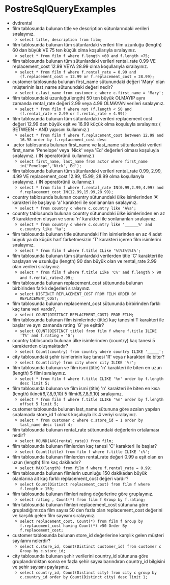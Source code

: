 # PostreSqlQueryExamples
- dvdrental 
- film tablosunda bulunan title ve description sütunlarındaki verileri sıralayınız.
    - `select title, description from film;`
- film tablosunda bulunan tüm sütunlardaki verileri film uzunluğu (length) 60 dan büyük VE 75 ten küçük olma koşullarıyla sıralayınız.
    - `select * from film f where f.length >60 and f.length <75;`
- film tablosunda bulunan tüm sütunlardaki verileri rental_rate 0.99 VE replacement_cost 12.99 VEYA 28.99 olma koşullarıyla sıralayınız.
    - `select * from film f where f.rental_rate = 0.99 and (f.replacement_cost = 12.99 or f.replacement_cost = 28.99); `
- customer tablosunda bulunan first_name sütunundaki değeri 'Mary' olan müşterinin last_name sütunundaki değeri nedir?
    - `select c.last_name from customer c where c.first_name = 'Mary';`
- film tablosundaki uzunluğu(length) 50 ten büyük OLMAYIP aynı zamanda rental_rate değeri 2.99 veya 4.99 OLMAYAN verileri sıralayınız.
    - `select * from film f where not (f.length < 50 and (f.rental_rate = 2.99 or f.rental_rate = 4.99))`
- film tablosunda bulunan tüm sütunlardaki verileri replacement cost değeri 12.99 dan büyük eşit ve 16.99 küçük olma koşuluyla sıralayınız ( BETWEEN - AND yapısını kullanınız.)
    - `select * from film f where f.replacement_cost between 12.99 and 16.98 order by f.replacement_cost desc`
- .actor tablosunda bulunan first_name ve last_name sütunlardaki verileri first_name 'Penelope' veya 'Nick' veya 'Ed' değerleri olması koşuluyla sıralayınız. ( IN operatörünü kullanınız.)
    - `select first_name, last_name from actor where first_name in('Penelope','Nick','Ed');`
- film tablosunda bulunan tüm sütunlardaki verileri rental_rate 0.99, 2.99, 4.99 VE replacement_cost 12.99, 15.99, 28.99 olma koşullarıyla sıralayınız. ( IN operatörünü kullanınız.)
    - `select * from film f where f.rental_rate IN(0.99,2.99,4.99) and f.replacement_cost IN(12.99,15.99,28.99);`
- country tablosunda bulunan country sütunundaki ülke isimlerinden 'A' karakteri ile başlayıp 'a' karakteri ile sonlananları sıralayınız.
    - `select * from country c where c.country like 'A%a';`
- country tablosunda bulunan country sütunundaki ülke isimlerinden en az 6 karakterden oluşan ve sonu 'n' karakteri ile sonlananları sıralayınız.
    - `select * from country c where c.country like '______%' and c.country like '%a';`
- film tablosunda bulunan title sütunundaki film isimlerinden en az 4 adet büyük ya da küçük harf farketmesizin 'T' karakteri içeren film isimlerini sıralayınız.
    - `select * from film f where f.title ILike '%t%t%t%t%';`
- film tablosunda bulunan tüm sütunlardaki verilerden title 'C' karakteri ile başlayan ve uzunluğu (length) 90 dan büyük olan ve rental_rate 2.99 olan verileri sıralayınız.
    - `select * from film f where f.title Like 'C%' and f.length > 90 and f.rental_rate=2.99;`;
- film tablosunda bulunan replacement_cost sütununda bulunan birbirinden farklı değerleri sıralayınız.
    - `select DISTINCT REPLACEMENT_COST FROM FILM ORDER BY REPLACEMENT_COST;` 
- film tablosunda bulunan replacement_cost sütununda birbirinden farklı kaç tane veri vardır?,
    - `select COUNT(DISTINCT REPLACEMENT_COST) FROM FILM;`
- film tablosunda bulunan film isimlerinde (title) kaç tanesini T karakteri ile başlar ve aynı zamanda rating 'G' ye eşittir?
    - `select COUNT(DISTINCT title) from film f where f.title ILIKE 'T%' and f.rating = 'G';` 
- country tablosunda bulunan ülke isimlerinden (country) kaç tanesi 5 karakterden oluşmaktadır?
    - `select Count(country) from country where country ILIKE '_____';`
- city tablosundaki şehir isimlerinin kaç tanesi 'R' veya r karakteri ile biter?
    - `select Count(city) from city where city ILIKE '%r';` 
- film tablosunda bulunan ve film ismi (title) 'n' karakteri ile biten en uzun (length) 5 filmi sıralayınız.
    - `select * from film f where f.title ILIKE '%n' order by f.length desc limit 5;` 
- film tablosunda bulunan ve film ismi (title) 'n' karakteri ile biten en kısa (length) ikinci(6,7,8,9,10) 5 filmi(6,7,8,9,10) sıralayınız.
    - `select * from film f where f.title ILIKE '%n' order by f.length offset 5 limit 5;`   
- customer tablosunda bulunan last_name sütununa göre azalan yapılan sıralamada store_id 1 olmak koşuluyla ilk 4 veriyi sıralayınız.
    - `select * from customer c where c.store_id = 1 order by last_name desc limit 4;` 
- film tablosunda bulunan rental_rate sütunundaki değerlerin ortalaması nedir?
    - `select ROUND(AVG(rental_rate)) from film;`
- film tablosunda bulunan filmlerden kaç tanesi 'C' karakteri ile başlar?
    - `select Count(title) from film f where f.title ILIKE 'c%';` 
- film tablosunda bulunan filmlerden rental_rate değeri 0.99 a eşit olan en uzun (length) film kaç dakikadır?
    - `select MAX(length) from film f where f.rental_rate = 0.99;` 
- film tablosunda bulunan filmlerin uzunluğu 150 dakikadan büyük olanlarına ait kaç farklı replacement_cost değeri vardır?
    - `select Count(Distinct replacement_cost) from film f where f.length > 150;` 
- film tablosunda bulunan filmleri rating değerlerine göre gruplayınız.
    - `select rating , Count(*) from film f Group by f.rating;`
- film tablosunda bulunan filmleri replacement_cost sütununa göre grupladığımızda film sayısı 50 den fazla olan replacement_cost değerini ve karşılık gelen film sayısını sıralayınız.
    - `select replacement_cost, Count(*) from film f Group by f.replacement_cost having Count(*) >50 Order By f.replacement_cost; ` 
- customer tablosunda bulunan store_id değerlerine karşılık gelen müşteri sayılarını nelerdir? 
    - `select c.store_id, Count(Distinct customer_id) from customer c Group by c.store_id;` 
- city tablosunda bulunan şehir verilerini country_id sütununa göre gruplandırdıktan sonra en fazla şehir sayısı barındıran country_id bilgisini ve şehir sayısını paylaşınız.
    - `select country_id, Count(Distinct city) from city c group by c.country_id order by Count(Distinct city) desc limit 1;`

